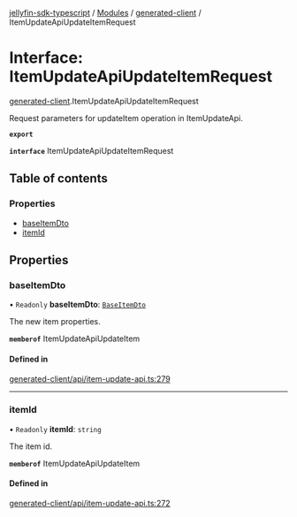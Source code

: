 [jellyfin-sdk-typescript](../README.md) / [Modules](../modules.md) / [generated-client](../modules/generated_client.md) / ItemUpdateApiUpdateItemRequest

# Interface: ItemUpdateApiUpdateItemRequest

[generated-client](../modules/generated_client.md).ItemUpdateApiUpdateItemRequest

Request parameters for updateItem operation in ItemUpdateApi.

**`export`**

**`interface`** ItemUpdateApiUpdateItemRequest

## Table of contents

### Properties

- [baseItemDto](generated_client.ItemUpdateApiUpdateItemRequest.md#baseitemdto)
- [itemId](generated_client.ItemUpdateApiUpdateItemRequest.md#itemid)

## Properties

### baseItemDto

• `Readonly` **baseItemDto**: [`BaseItemDto`](generated_client.BaseItemDto.md)

The new item properties.

**`memberof`** ItemUpdateApiUpdateItem

#### Defined in

[generated-client/api/item-update-api.ts:279](https://github.com/thornbill/jellyfin-sdk-typescript/blob/46678c1/src/generated-client/api/item-update-api.ts#L279)

___

### itemId

• `Readonly` **itemId**: `string`

The item id.

**`memberof`** ItemUpdateApiUpdateItem

#### Defined in

[generated-client/api/item-update-api.ts:272](https://github.com/thornbill/jellyfin-sdk-typescript/blob/46678c1/src/generated-client/api/item-update-api.ts#L272)
